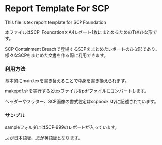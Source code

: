 # Report Template For SCP

This file is tex report template for SCP Foundation

本ファイルはSCP_FoundationをA4レポート1枚にまとめるためのTeXひな形です。

SCP Containment Breachで登場するSCPをまとめたレポートのひな形であり、
様々なSCPをまとめた文書を作る際に利用できます。

### 利用方法

基本的にmain.texを書き換えることで中身を書き換えられます。

makepdf.shを実行するとtexファイルをpdfファイルにコンバートします。

ヘッダーやフッター、SCP画像の書式設定はscpbook.styに記述されています。

### サンプル

sampleフォルダにはSCP-999のレポートが入っています。

_Jが日本語版、_Eが英語版となります。
